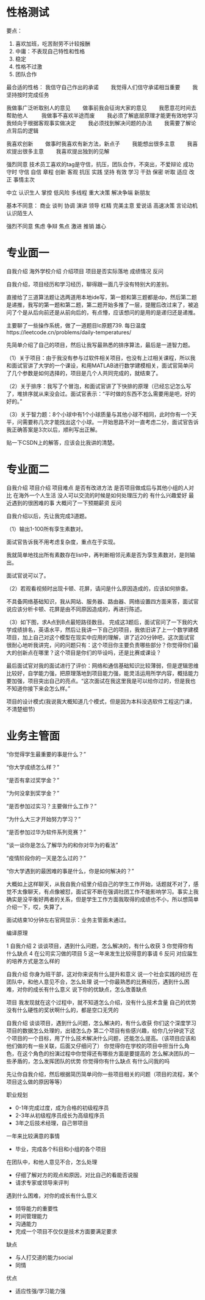 # 性格测试

要点：
1. 喜欢加班，吃苦耐劳不计较报酬
2. 中庸：不表现自己特性和性格
3. 稳定
4. 性格不过激
5. 团队合作

最合适的性格：
我信守自己作出的承诺　　
我觉得人们信守承诺相当重要　　
我坚持按时完成任务　　

我做事广泛听取别人的意见　　
做事前我会征询大家的意见　　
我愿意花时间去帮助他人　
　
我做事不喜欢半途而废　　
我必须了解底层原理才能更有效地学习　　
我倾向于根据客观事实做决定　　
我必须找到解决问题的办法　　
我需要了解论点背后的逻辑　　

我喜欢创新　　
做事时我喜欢有新方法，新点子　　
我能想出很多主意　　
我喜欢提出很多主意　　
我喜欢提出独到的见解

强烈同意
技术员工喜欢的tag是守信，抗压，团队合作，不突出，不爱辩论
成功 守时 守信 自信 章程 创新 客观 抗压 实践 坚持 有效 学习 干劲 保密 听取 适应 改正 事情主次

中立
认识生人 掌控 低风险 多线程 重大决策 解决争端 新朋友

基本不同意：
商业 谈判 协调 演讲 领导 杠精 完美主意 爱说话 高速决策 言论动机 认识陌生人

强烈不同意
焦虑 争辩 焦点 激进 推销 雄心

# 专业面一
自我介绍
海外学校介绍
介绍项目
项目是否实际落地
成绩情况
反问

自我介绍，项目经历和学习经历，聊得跟一面几乎没有特别大的差别。


直接给了三道算法题让选两道用本地ide写，第一题和第三题都是dp，然后第二题是递推，我写的第一题和第二题，第二题开始多推了一层，提醒后改过来了，被追问了个是从后向前还是从前向后的，有点懵，应该想问的是用的是递归还是递推。

主要聊了一些操作系统，做了一道题目lc原题739. 每日温度https://leetcode.cn/problems/daily-temperatures/

先简单介绍了自己的项目，然后让我写最熟悉的排序算法，最后是一道智力题。

（1）关于项目：由于我没有参与过软件相关项目，也没有上过相关课程，所以我和面试官讲了大学的一个课设，和用MATLAB进行数学建模相关，面试官简单问了几个参数是如何选择的，项目是几个人共同完成的，就结束了。

（2）关于排序：我写了个冒泡，和面试官讲了下快排的原理（已经忘记怎么写了，堆排序就从来没会过。面试官表示：“平时做的东西不怎么需要用是吧，好的好的。”

（3）关于智力题：8个小球中有1个小球质量与其他小球不相同，此时你有一个天平，问需要称几次才能找出这个小球。一开始思路不对一直考虑二分，面试官告诉我正确答案是3次以后，顺利写出正解。

贴一下CSDN上的解答，应该会比我讲的清楚。


# 专业面二
自我介绍
项目介绍
项目难点
是否有改进方法
是否项目做成后与其他小组的人对比
在海外一个人生活 没人可以交流的时候是如何处理压力的
有什么兴趣爱好
最近遇到的很困难的事
大概问了一下预期薪资
反问

自我介绍以后，先让我完成3道题。

（1）输出1-100所有孪生素数对。

面试官告诉我不用考虑复杂度，重点在于实现。

我就简单地找出所有素数存在list中，再判断相邻元素是否为孪生素数对，是则输出。

面试官说可以了。

（2）若观看视频时出现卡顿、花屏，请问是什么原因造成的，应该如何排查。

不具备网络基础知识，我从网站、服务器、路由器、网络设置四方面来答，面试官说应该分析卡顿、花屏是由不同原因造成的，再进行陈述。

（3）如下图，求A点到B点最短路径数目。
完成这3题后，面试官问了一下我的大学成绩排名，英语水平，然后让我讲一下自己的项目，我依旧讲了上一个数学建模项目，加上自己对这个模型在现实中应用的理解，讲了近20分钟吧，这次面试官很耐心地听我讲完，问的问题只有：这个项目你主要负责哪些部分？你觉得你们最大的创新点在哪里？这个项目是你们的毕设吗，还是比赛或课设？

最后面试官对我的面试进行了评价：网络和通信基础知识比较薄弱，但是逻辑思维比较好，自学能力强，把原理落地到项目能力强，能灵活运用所学内容，概括能力要加强，项目突出自己的亮点。“这次面试在我这里我是可以给你过的，但是我也不知道你接下来会怎么样。”

项目的设计模式(我说我大概知道几个模式，但是因为本科没选软件工程这门课，不清楚细节)

# 业务主管面
“你觉得学生最重要的事是什么？”

“你大学成绩怎么样？”

“是否有拿过奖学金？”

“为何没拿到奖学金？”

“是否参加过实习？主要做什么工作？”

“为什么大三才开始努力学习？”

“是否参加过华为软件系列竞赛？”

“谈一谈你是怎么了解华为的和你对华为的看法”

“疫情阶段你的一天是怎么过的？”

“你大学遇到的最困难的事是什么，你是如何解决的？”

大概如上这样聊天，从我自我介绍里介绍自己的学生工作开始，话题就不对了，感觉不太像聊天，有点像被怼，面试官不断在强调社团工作不能影响学习。事实上我确实是没平衡好两者的关系，但是学生工作方面我取得的成绩也不小，所以想简单介绍一下，哎，失算了。

面试结束10分钟左右官网显示：业务主管面未通过。

编译原理

1 自我介绍
2 谈谈项目，遇到什么问题，怎么解决的，有什么收获
3 你觉得你有什么缺点
4 在公司实习做的项目
5 这一年来发生比较得意的事请
6 反问 对应届生的培养方式是怎么样的

自我介绍
你身为班干部，这对你来说有什么提升和意义
说一个社会实践的经历
在团队中，和他人意见不合，怎么处理
说一个你最熟悉的比赛经历，遇到什么困难，对你的成长有什么意义
说下你的优缺点，怎么改善缺点

项目
我发现就在这个过程中，就不知道怎么介绍，没有什么技术含量
自己的优势
没有什么硬性的奖状啊什么的，都是空口无凭的

自我介绍
谈谈项目，遇到什么问题，怎么解决的，有什么收获
你们这个深度学习项目的数据怎么处理的，出错怎么办
第二个项目有些感兴趣，给你几分钟说下这个项目的一个目标，用了什么技术解决什么问题，还能怎么提高。（该项目应该和他们做的有一些关联，后面又仔细问了）
你觉得你在学校的项目中担当什么角色，在这个角色的扮演过程中你觉得还有哪些方面是要提高的
怎么解决团队的一些矛盾的，怎么发挥团队的优势
你觉得你有什么缺点
有什么问我的吗


先让你自我介绍，然后根据简历简单问你一些项目相关的问题（项目的流程，某个项目这么做的原因等等）

职业规划
- 0-1年完成过度，成为合格的初级程序员
- 2-3年从初级程序员成长为高级程序员
- 3年之后技术经理，自己带项目

一年来比较满意的事情
- 毕业，完成各个科目和小组的各个项目

在团队中，和他人意见不合，怎么处理
- 仔细了解对方的观点和原因，对比自己的看能否说服
- 请求专家或领导来评判

遇到什么困难，对你的成长有什么意义
- 领导能力的重要性
- 时间管理能力
- 沟通能力
- 完成一个项目不仅仅是技术方面要满足要求

缺点
- 与人打交道的能力social
- 同情

优点
- 适应性强/学习能力强
